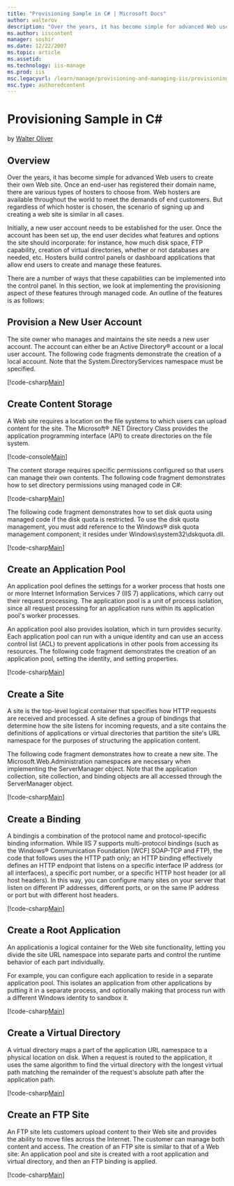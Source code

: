 ```yaml
---
title: "Provisioning Sample in C# | Microsoft Docs"
author: walterov
description: "Over the years, it has become simple for advanced Web users to create their own Web site. Once an end-user has registered their domain name, there are variou..."
ms.author: iiscontent
manager: soshir
ms.date: 12/22/2007
ms.topic: article
ms.assetid: 
ms.technology: iis-manage
ms.prod: iis
msc.legacyurl: /learn/manage/provisioning-and-managing-iis/provisioning-sample-in-c
msc.type: authoredcontent
---
```

Provisioning Sample in C#
====================
by [Walter Oliver](https://github.com/walterov)

## Overview

Over the years, it has become simple for advanced Web users to create their own Web site. Once an end-user has registered their domain name, there are various types of hosters to choose from. Web hosters are available throughout the world to meet the demands of end customers. But regardless of which hoster is chosen, the scenario of signing up and creating a web site is similar in all cases.

Initially, a new user account needs to be established for the user. Once the account has been set up, the end user decides what features and options the site should incorporate: for instance, how much disk space, FTP capability, creation of virtual directories, whether or not databases are needed, etc. Hosters build control panels or dashboard applications that allow end users to create and manage these features.

There are a number of ways that these capabilities can be implemented into the control panel. In this section, we look at implementing the provisioning aspect of these features through managed code. An outline of the features is as follows:

## Provision a New User Account

The site owner who manages and maintains the site needs a new user account. The account can either be an Active Directory® account or a local user account. The following code fragments demonstrate the creation of a local account. Note that the System.DirectoryServices namespace must be specified.


[!code-csharp[Main](provisioning-sample-in-c/samples/sample1.cs)]


## Create Content Storage

A Web site requires a location on the file systems to which users can upload content for the site. The Microsoft® .NET Directory Class provides the application programming interface (API) to create directories on the file system.


[!code-console[Main](provisioning-sample-in-c/samples/sample2.cmd)]


The content storage requires specific permissions configured so that users can manage their own contents. The following code fragment demonstrates how to set directory permissions using managed code in C#:


[!code-csharp[Main](provisioning-sample-in-c/samples/sample3.cs)]


The following code fragment demonstrates how to set disk quota using managed code if the disk quota is restricted. To use the disk quota management, you must add reference to the Windows® disk quota management component; it resides under Windows\system32\dskquota.dll.


[!code-csharp[Main](provisioning-sample-in-c/samples/sample4.cs)]


## Create an Application Pool

An application pool defines the settings for a worker process that hosts one or more Internet Information Services 7 (IIS 7) applications, which carry out their request processing. The application pool is a unit of process isolation, since all request processing for an application runs within its application pool's worker processes.

An application pool also provides isolation, which in turn provides security. Each application pool can run with a unique identity and can use an access control list (ACL) to prevent applications in other pools from accessing its resources. The following code fragment demonstrates the creation of an application pool, setting the identity, and setting properties.


[!code-csharp[Main](provisioning-sample-in-c/samples/sample5.cs)]

<a id="CreateWebsite"></a>

## Create a Site

A site is the top-level logical container that specifies how HTTP requests are received and processed. A site defines a group of bindings that determine how the site listens for incoming requests, and a site contains the definitions of applications or virtual directories that partition the site's URL namespace for the purposes of structuring the application content.

The following code fragment demonstrates how to create a new site. The Microsoft.Web.Administration namespaces are necessary when implementing the ServerManager object. Note that the application collection, site collection, and binding objects are all accessed through the ServerManager object.


[!code-csharp[Main](provisioning-sample-in-c/samples/sample6.cs)]


## Create a Binding

A bindingis a combination of the protocol name and protocol-specific binding information. While IIS 7 supports multi-protocol bindings (such as the Windows® Communication Foundation [WCF] SOAP-TCP and FTP), the code that follows uses the HTTP path only; an HTTP binding effectively defines an HTTP endpoint that listens on a specific interface IP address (or all interfaces), a specific port number, or a specific HTTP host header (or all host headers). In this way, you can configure many sites on your server that listen on different IP addresses, different ports, or on the same IP address or port but with different host headers.


[!code-csharp[Main](provisioning-sample-in-c/samples/sample7.cs)]


## Create a Root Application

An applicationis a logical container for the Web site functionality, letting you divide the site URL namespace into separate parts and control the runtime behavior of each part individually.

For example, you can configure each application to reside in a separate application pool. This isolates an application from other applications by putting it in a separate process, and optionally making that process run with a different Windows identity to sandbox it.


[!code-csharp[Main](provisioning-sample-in-c/samples/sample8.cs)]


## Create a Virtual Directory

A virtual directory maps a part of the application URL namespace to a physical location on disk. When a request is routed to the application, it uses the same algorithm to find the virtual directory with the longest virtual path matching the remainder of the request's absolute path after the application path.


[!code-csharp[Main](provisioning-sample-in-c/samples/sample9.cs)]

<a id="CreateFTPsite"></a>

## Create an FTP Site

An FTP site lets customers upload content to their Web site and provides the ability to move files across the Internet. The customer can manage both content and access. The creation of an FTP site is similar to that of a Web site: An application pool and site is created with a root application and virtual directory, and then an FTP binding is applied.


[!code-csharp[Main](provisioning-sample-in-c/samples/sample10.cs)]